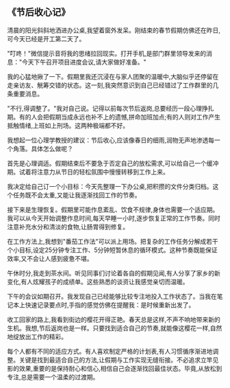 ## 《节后收心记》

清晨的阳光斜斜地洒进办公桌,我望着窗外发呆。刚结束的春节假期仿佛还在昨日,可今天已经是开工第二天了。

"叮咚！"微信提示音将我的思绪拉回现实。打开手机,是部门群里领导发来的消息："今天下午召开项目进度会议,请大家做好准备。"

我的心猛地揪了一下。假期里我还沉浸在与家人团聚的温暖中,大脑似乎还停留在走亲访友、觥筹交错的状态。这一刻,我突然意识到自己已经错过了工作群里的几条重要消息。

"不行,得调整了。"我对自己说。记得以前每次节后返岗,总要经历一段心理挣扎期。有的人会把假期当成永远也补不上的遗憾,拼命加班加点;有的人则对工作产生抵触情绪,上班如上刑场。这两种极端都不好。

我想起一位心理学教授的建议：节后收心,应该像春日的细雨,润物无声地渗透每一个角落。具体怎么做呢？

首先是心理调适。假期结束后不要急于否定自己的放松需求,可以给自己一个缓冲期。试着将注意力从节日的轻松氛围中慢慢转移到工作上来。

我决定给自己订一个小目标：今天先整理一下办公桌,把积攒的文件分类归档。这个任务既不会太重,又能让我逐渐找回工作的节奏。


接下来是生理恢复。假期里可能作息紊乱、饮食不规律,身体也需要一个适应期。我可以从今天开始调整作息时间,每天早睡一小时,逐步恢复正常的工作节奏。同时注意补充水分和清淡的食物,让肠胃得到修复。

在工作方法上,我想到"番茄工作法"可以派上用场。把复杂的工作任务分解成若干个小目标,设定25分钟专注工作、5分钟短暂休息的循环模式。这种节奏既能保证效率,又不会让人感到疲惫不堪。

午休时分,我走到茶水间。听见同事们讨论着各自的假期见闻,有人分享了家乡的新变化,有人炫耀孩子的成绩单。这些熟悉的谈资让我感觉亲切而温暖。

下午的会议如期召开。我发现自己已经能够比较专注地投入工作状态了。当我在笔记本上快速记录要点时,手指的感觉仿佛在提醒我：是时候重新出发了。

收工回家的路上,我看到街边的樱花开得正艳。春天总是这样,不声不响地带来新的生机。我想,节后返岗也是一样。只要找到适合自己的节奏,就能像这樱花一样,自然地绽放出工作的精彩。

每个人都有不同的适应方式。有人喜欢制定严格的计划表,有人习惯循序渐进地调整。关键是找到最适合自己的方法,让假期与工作实现无缝衔接。不必追求立竿见影的效果,重要的是保持耐心和信心,相信自己会逐渐找回最佳状态。毕竟,从放松到专注,总是需要一个温柔的过渡期。